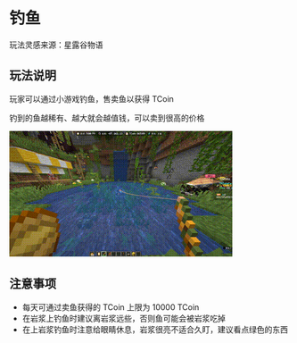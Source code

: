 # 钓鱼

玩法灵感来源：星露谷物语

## 玩法说明

玩家可以通过小游戏钓鱼，售卖鱼以获得 TCoin

钓到的鱼越稀有、越大就会越值钱，可以卖到很高的价格

<img src="/Play/fishing/demo.gif" />

## 注意事项

* 每天可通过卖鱼获得的 TCoin 上限为 10000 TCoin
* 在岩浆上钓鱼时建议离岩浆远些，否则鱼可能会被岩浆吃掉
* 在上岩浆钓鱼时注意给眼睛休息，岩浆很亮不适合久盯，建议看点绿色的东西